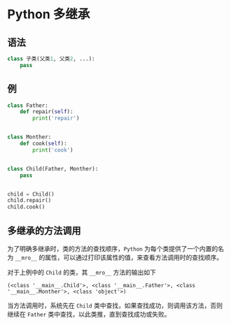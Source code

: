 # Python 多继承

## 语法

```Python
class 子类(父类1, 父类2, ...):
    pass
```

## 例

```Python
class Father:
    def repair(self):
        print('repair')


class Monther:
    def cook(self):
        print('cook')


class Child(Father, Monther):
    pass


child = Child()
child.repair()
child.cook()
```

## 多继承的方法调用

为了明确多继承时，类的方法的查找顺序，`Python` 为每个类提供了一个内置的名为 `__mro__` 的属性，可以通过打印该属性的值，来查看方法调用时的查找顺序。

对于上例中的 `Child` 的类，其 `__mro__` 方法的输出如下

```text
(<class '__main__.Child'>, <class '__main__.Father'>, <class '__main__.Monther'>, <class 'object'>)
```

当方法调用时，系统先在 `Child` 类中查找，如果查找成功，则调用该方法，否则继续在 `Father` 类中查找，以此类推，直到查找成功或失败。
